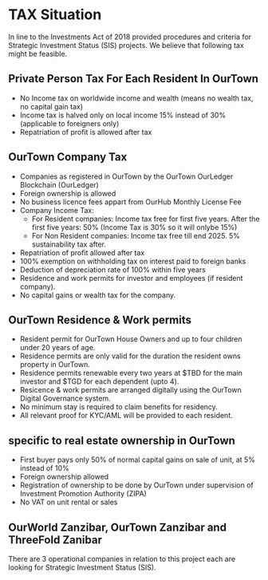 # TAX Situation

In line to the Investments Act of 2018 provided procedures and criteria for Strategic Investment Status (SIS) projects. We believe that following tax might be feasible.

## Private Person Tax For Each Resident In OurTown 

- No Income tax on worldwide income and wealth (means no wealth tax, no capital gain tax)
- Income tax is halved only on local income 15% instead of 30% (applicable to foreigners only)
- Repatriation of profit is allowed after tax

## OurTown Company Tax

- Companies as registered in OurTown by the OurTown OurLedger Blockchain (OurLedger)
- Foreign ownership is allowed 
- No business licence fees appart from OurHub Monthly License Fee
- Company Income Tax: 
    - For Resident companies: Income tax free for first five years. After the first five years: 50% (Income Tax is 30% so it will onlybe 15%)
    - For Non Resident companies: Income tax free till end 2025. 5% sustainability tax after.
- Repatriation of profit allowed after tax
- 100% exemption on withholding tax on interest paid to foreign banks
- Deduction of depreciation rate of 100% within five years
- Residence and work permits for investor and employees (if resident company). 
- No capital gains or wealth tax for the company.


## OurTown Residence & Work permits

- Resident permit for OurTown House Owners and up to four children under 20 years of age.
- Residence permits are only valid for the duration the resident owns property in OurTown.
- Residence permits renewable every two years at $TBD for the main investor and $TGD for each dependent (upto 4).
- Resicence & work permits are arranged digitally using the OurTown Digital Governance system.
- No minimum stay is required to claim benefits for residency.
- All relevant proof for KYC/AML will be provided to each resident.


## specific to real estate ownership in OurTown

- First buyer pays only 50% of normal capital gains on sale of unit, at 5% instead of 10%
- Foreign ownership allowed
- Registration of ownership to be done by OurTown under supervision of Investment Promotion Authority (ZIPA)
- No VAT on unit rental or sales


## OurWorld Zanzibar, OurTown Zanzibar and ThreeFold Zanibar

There are 3 operational companies in relation to this project each are looking for Strategic Investment Status (SIS).
